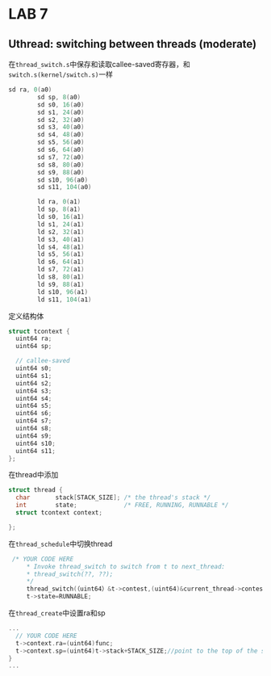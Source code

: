 # LAB 7
## Uthread: switching between threads (moderate)
在`thread_switch.s`中保存和读取callee-saved寄存器，和`switch.s(kernel/switch.s)`一样
```c
sd ra, 0(a0)
        sd sp, 8(a0)
        sd s0, 16(a0)
        sd s1, 24(a0)
        sd s2, 32(a0)
        sd s3, 40(a0)
        sd s4, 48(a0)
        sd s5, 56(a0)
        sd s6, 64(a0)
        sd s7, 72(a0)
        sd s8, 80(a0)
        sd s9, 88(a0)
        sd s10, 96(a0)
        sd s11, 104(a0)

        ld ra, 0(a1)
        ld sp, 8(a1)
        ld s0, 16(a1)
        ld s1, 24(a1)
        ld s2, 32(a1)
        ld s3, 40(a1)
        ld s4, 48(a1)
        ld s5, 56(a1)
        ld s6, 64(a1)
        ld s7, 72(a1)
        ld s8, 80(a1)
        ld s9, 88(a1)
        ld s10, 96(a1)
        ld s11, 104(a1)
```

定义结构体
```c
struct tcontext {
  uint64 ra;
  uint64 sp;

  // callee-saved
  uint64 s0;
  uint64 s1;
  uint64 s2;
  uint64 s3;
  uint64 s4;
  uint64 s5;
  uint64 s6;
  uint64 s7;
  uint64 s8;
  uint64 s9;
  uint64 s10;
  uint64 s11;
};
```
在thread中添加
```c
struct thread {
  char       stack[STACK_SIZE]; /* the thread's stack */
  int        state;             /* FREE, RUNNING, RUNNABLE */
  struct tcontext context;  

};
```

在`thread_schedule`中切换thread
```c
 /* YOUR CODE HERE
     * Invoke thread_switch to switch from t to next_thread:
     * thread_switch(??, ??);
     */
     thread_switch(（uint64）&t->contest,(uint64)&current_thread->contest);
     t->state=RUNNABLE;
```

在`thread_create`中设置ra和sp

```c
...
  // YOUR CODE HERE
  t->context.ra=(uint64)func;
  t->context.sp=(uint64)t->stack+STACK_SIZE;//point to the top of the stack
}
...
```
